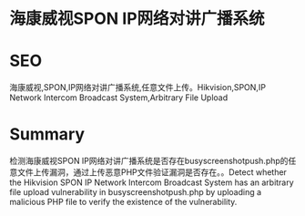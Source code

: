 # 海康威视SPON IP网络对讲广播系统
# SEO
海康威视,SPON,IP网络对讲广播系统,任意文件上传。Hikvision,SPON,IP Network Intercom Broadcast System,Arbitrary File Upload
# Summary
检测海康威视SPON IP网络对讲广播系统是否存在busyscreenshotpush.php的任意文件上传漏洞，通过上传恶意PHP文件验证漏洞是否存在。。Detect whether the Hikvision SPON IP Network Intercom Broadcast System has an arbitrary file upload vulnerability in busyscreenshotpush.php by uploading a malicious PHP file to verify the existence of the vulnerability.
